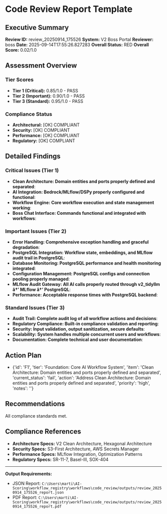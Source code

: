 # Code Review Report Template

## Executive Summary
**Review ID:** review_20250914_175526
**System:** V2 Boss Portal
**Reviewer:** boss
**Date:** 2025-09-14T17:55:26.827283
**Overall Status:** RED
**Overall Score:** 0.02/1.0

## Assessment Overview

### Tier Scores
- **Tier 1 (Critical):** 0.85/1.0 - PASS
- **Tier 2 (Important):** 0.90/1.0 - PASS
- **Tier 3 (Standard):** 0.95/1.0 - PASS

### Compliance Status
- **Architectural:** [OK] COMPLIANT
- **Security:** [OK] COMPLIANT
- **Performance:** [OK] COMPLIANT
- **Regulatory:** [OK] COMPLIANT

## Detailed Findings

### Critical Issues (Tier 1)
- **Clean Architecture: Domain entities and ports properly defined and separated**: 
- **AI Integration: Bedrock/MLflow/DSPy properly configured and functional**: 
- **Workflow Engine: Core workflow execution and state management working**: 
- **Boss Chat Interface: Commands functional and integrated with workflows**: 

### Important Issues (Tier 2)
- **Error Handling: Comprehensive exception handling and graceful degradation**: 
- **PostgreSQL Integration: Workflow state, embeddings, and MLflow audit trail in PostgreSQL**: 
- **Database Monitoring: PostgreSQL performance and health monitoring integrated**: 
- **Configuration Management: PostgreSQL configs and connection pooling properly managed**: 
- **MLflow Audit Gateway: All AI calls properly routed through v2_tidyllm â†’ MLflow â†’ PostgreSQL**: 
- **Performance: Acceptable response times with PostgreSQL backend**: 

### Standard Issues (Tier 3)
- **Audit Trail: Complete audit log of all workflow actions and decisions**: 
- **Regulatory Compliance: Built-in compliance validation and reporting**: 
- **Security: Input validation, output sanitization, secure defaults**: 
- **Scalability: System handles multiple concurrent users and workflows**: 
- **Documentation: Complete technical and user documentation**: 

## Action Plan
- {'id': 'F1', 'tier': 'Foundation: Core AI Workflow System', 'item': 'Clean Architecture: Domain entities and ports properly defined and separated', 'current_status': 'fail', 'action': 'Address Clean Architecture: Domain entities and ports properly defined and separated', 'priority': 'high', 'notes': ''}

## Recommendations
All compliance standards met.

## Compliance References
- **Architecture Specs:** V2 Clean Architecture, Hexagonal Architecture
- **Security Specs:** S3-First Architecture, AWS Secrets Manager
- **Performance Specs:** MLflow Integration, Optimization Patterns
- **Regulatory Specs:** SR-11-7, Basel-III, SOX-404

---
**Output Requirements:**
- JSON Report: `C:\Users\marti\AI-Scoring\workflow_registry\workflows\code_review/outputs/review_20250914_175526_report.json`
- PDF Report: `C:\Users\marti\AI-Scoring\workflow_registry\workflows\code_review/outputs/review_20250914_175526_report.pdf`